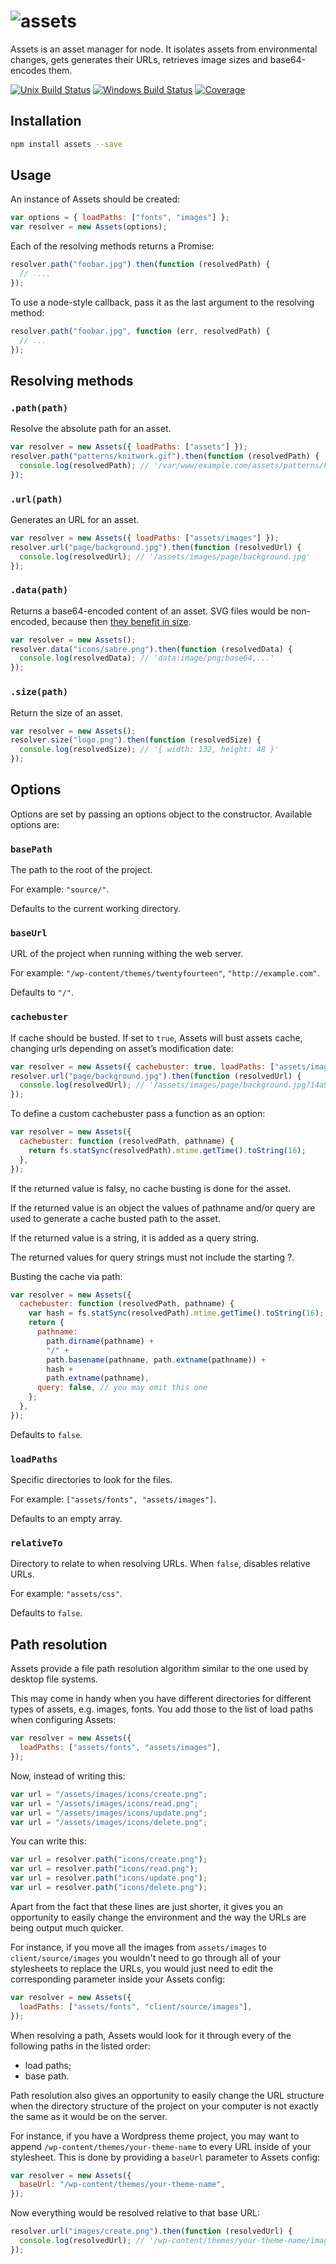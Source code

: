 # ![assets](https://cdn.jsdelivr.net/gh/borodean/assets@master/media/assets.svg)

Assets is an asset manager for node. It isolates assets from environmental changes, gets generates their URLs, retrieves image sizes and base64-encodes them.

[![Unix Build Status][travis-badge]][travis] [![Windows Build Status][appveyor-badge]][appveyor] [![Coverage][coveralls-badge]][coveralls]

[appveyor]: https://ci.appveyor.com/project/borodean/assets/branch/master
[appveyor-badge]: https://img.shields.io/appveyor/build/borodean/assets/master?label=windows
[coveralls]: https://coveralls.io/github/borodean/assets
[coveralls-badge]: https://img.shields.io/coveralls/github/borodean/assets/master
[travis]: https://travis-ci.org/borodean/assets
[travis-badge]: https://img.shields.io/travis/borodean/assets/master?label=unix

## Installation

```bash
npm install assets --save
```

## Usage

An instance of Assets should be created:

```js
var options = { loadPaths: ["fonts", "images"] };
var resolver = new Assets(options);
```

Each of the resolving methods returns a Promise:

```js
resolver.path("foobar.jpg").then(function (resolvedPath) {
  // ....
});
```

To use a node-style callback, pass it as the last argument to the resolving method:

```js
resolver.path("foobar.jpg", function (err, resolvedPath) {
  // ...
});
```

## Resolving methods

### `.path(path)`

Resolve the absolute path for an asset.

```js
var resolver = new Assets({ loadPaths: ["assets"] });
resolver.path("patterns/knitwork.gif").then(function (resolvedPath) {
  console.log(resolvedPath); // '/var/www/example.com/assets/patterns/knitwork.gif'
});
```

### `.url(path)`

Generates an URL for an asset.

```js
var resolver = new Assets({ loadPaths: ["assets/images"] });
resolver.url("page/background.jpg").then(function (resolvedUrl) {
  console.log(resolvedUrl); // '/assets/images/page/background.jpg'
});
```

### `.data(path)`

Returns a base64-encoded content of an asset. SVG files would be non-encoded, because then [they benefit in size](http://css-tricks.com/probably-dont-base64-svg/).

```js
var resolver = new Assets();
resolver.data("icons/sabre.png").then(function (resolvedData) {
  console.log(resolvedData); // 'data:image/png;base64,...'
});
```

### `.size(path)`

Return the size of an asset.

```js
var resolver = new Assets();
resolver.size("logo.png").then(function (resolvedSize) {
  console.log(resolvedSize); // '{ width: 132, height: 48 }'
});
```

## Options

Options are set by passing an options object to the constructor. Available options are:

### `basePath`

The path to the root of the project.

For example: `"source/"`.

Defaults to the current working directory.

### `baseUrl`

URL of the project when running withing the web server.

For example: `"/wp-content/themes/twentyfourteen"`, `"http://example.com"`.

Defaults to `"/"`.

### `cachebuster`

If cache should be busted. If set to `true`, Assets will bust assets cache, changing urls depending on asset’s modification date:

```js
var resolver = new Assets({ cachebuster: true, loadPaths: ["assets/images"] });
resolver.url("page/background.jpg").then(function (resolvedUrl) {
  console.log(resolvedUrl); // '/assets/images/page/background.jpg?14a931c501f'
});
```

To define a custom cachebuster pass a function as an option:

```js
var resolver = new Assets({
  cachebuster: function (resolvedPath, pathname) {
    return fs.statSync(resolvedPath).mtime.getTime().toString(16);
  },
});
```

If the returned value is falsy, no cache busting is done for the asset.

If the returned value is an object the values of pathname and/or query are used to generate a cache busted path to the asset.

If the returned value is a string, it is added as a query string.

The returned values for query strings must not include the starting ?.

Busting the cache via path:

```js
var resolver = new Assets({
  cachebuster: function (resolvedPath, pathname) {
    var hash = fs.statSync(resolvedPath).mtime.getTime().toString(16);
    return {
      pathname:
        path.dirname(pathname) +
        "/" +
        path.basename(pathname, path.extname(pathname)) +
        hash +
        path.extname(pathname),
      query: false, // you may omit this one
    };
  },
});
```

Defaults to `false`.

### `loadPaths`

Specific directories to look for the files.

For example: `["assets/fonts", "assets/images"]`.

Defaults to an empty array.

### `relativeTo`

Directory to relate to when resolving URLs. When `false`, disables relative URLs.

For example: `"assets/css"`.

Defaults to `false`.

## Path resolution

Assets provide a file path resolution algorithm similar to the one used by desktop file systems.

This may come in handy when you have different directories for different types of assets, e.g. images, fonts. You add those to the list of load paths when configuring Assets:

```js
var resolver = new Assets({
  loadPaths: ["assets/fonts", "assets/images"],
});
```

Now, instead of writing this:

```js
var url = "/assets/images/icons/create.png";
var url = "/assets/images/icons/read.png";
var url = "/assets/images/icons/update.png";
var url = "/assets/images/icons/delete.png";
```

You can write this:

```js
var url = resolver.path("icons/create.png");
var url = resolver.path("icons/read.png");
var url = resolver.path("icons/update.png");
var url = resolver.path("icons/delete.png");
```

Apart from the fact that these lines are just shorter, it gives you an opportunity to easily change the environment and the way the URLs are being output much quicker.

For instance, if you move all the images from `assets/images` to `client/source/images` you wouldn't need to go through all of your stylesheets to replace the URLs, you would just need to edit the corresponding parameter inside your Assets config:

```js
var resolver = new Assets({
  loadPaths: ["assets/fonts", "client/source/images"],
});
```

When resolving a path, Assets would look for it through every of the following paths in the listed order:

- load paths;
- base path.

Path resolution also gives an opportunity to easily change the URL structure when the directory structure of the project on your computer is not exactly the same as it would be on the server.

For instance, if you have a Wordpress theme project, you may want to append `/wp-content/themes/your-theme-name` to every URL inside of your stylesheet. This is done by providing a `baseUrl` parameter to Assets config:

```js
var resolver = new Assets({
  baseUrl: "/wp-content/themes/your-theme-name",
});
```

Now everything would be resolved relative to that base URL:

```js
resolver.url("images/create.png").then(function (resolvedUrl) {
  console.log(resolvedUrl); // '/wp-content/themes/your-theme-name/images/create.png'
});
```
